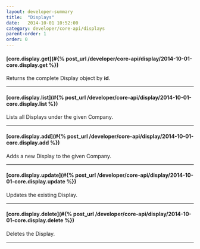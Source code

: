 ```yaml
---
layout: developer-summary
title:  "Displays"
date:   2014-10-01 10:52:00
category: developer/core-api/displays
parent-order: 1
order: 0
---
```


#### [core.display.get](#{% post_url /developer/core-api/display/2014-10-01-core.display.get %})

Returns the complete Display object by **id**.

***

#### [core.display.list](#{% post_url /developer/core-api/display/2014-10-01-core.display.list %})

Lists all Displays under the given Company.

***

#### [core.display.add](#{% post_url /developer/core-api/display/2014-10-01-core.display.add %})

Adds a new Display to the given Company.

***

#### [core.display.update](#{% post_url /developer/core-api/display/2014-10-01-core.display.update %})

Updates the existing Display.

***

#### [core.display.delete](#{% post_url /developer/core-api/display/2014-10-01-core.display.delete %})

Deletes the Display.

***

